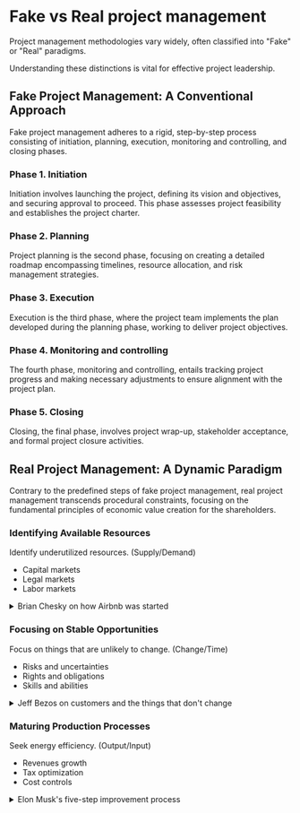 # Fake vs Real project management

Project management methodologies vary widely, often classified into "Fake" or "Real" paradigms.

Understanding these distinctions is vital for effective project leadership.

## Fake Project Management: A Conventional Approach

Fake project management adheres to a rigid, step-by-step process consisting of initiation, planning, execution, monitoring and controlling, and closing phases.

### Phase 1. Initiation

Initiation involves launching the project, defining its vision and objectives, and securing approval to proceed. This phase assesses project feasibility and establishes the project charter.

### Phase 2. Planning

Project planning is the second phase, focusing on creating a detailed roadmap encompassing timelines, resource allocation, and risk management strategies.

### Phase 3. Execution

Execution is the third phase, where the project team implements the plan developed during the planning phase, working to deliver project objectives.

### Phase 4. Monitoring and controlling

The fourth phase, monitoring and controlling, entails tracking project progress and making necessary adjustments to ensure alignment with the project plan.

### Phase 5. Closing

Closing, the final phase, involves project wrap-up, stakeholder acceptance, and formal project closure activities.

## Real Project Management: A Dynamic Paradigm

Contrary to the predefined steps of fake project management, real project management transcends procedural constraints, focusing on the fundamental principles of economic value creation for the shareholders.

### Identifying Available Resources

Identify underutilized resources. (Supply/Demand)

- Capital markets
- Legal markets
- Labor markets

<details>
  <summary>
    Brian Chesky on how Airbnb was started
  </summary>

https://github.com/julienreszka/julienreszka/assets/8984570/0d97aa2d-e699-468f-a92d-b74d1d2f533f

  <audio controls>
    <source 
      src="media/Brian-Chesky-how-Airbnb-was-started.mp3" 
      type="audio/mpeg"
    >
  </audio>
  <p>
  
    So I had this moment, I'm sure all of us have these moments in our life where we make a change and everything changes after that. 
  
    I quit my job and I put everything, I have an old Honda Civic, I put everything I own in the back seat and the trunk of old Honda Civic, including a rolled up foam mattress. 
    I have a thousand hours of the bank and I called Joe and I said, I'm coming to San Francisco. 
    It turns out that Joe said, well, the rent is $1,150. So I actually can't pay rent. 
    It turns out that weekend, this international sign conference is coming to San Francisco. 
    We go to the conference website and notice that all the hotels and the conference website are sold out. 
    Then we had this idea, we said, well, what if we just turned our house into a bed and breakfast for the sign conference? 
    Unfortunately, I don't have any beds, but Joe had three air beds. 
    We pulled the air beds out of the closet. We inflated three air beds. We called it the air bed and breakfast.
  </p>
</details>

### Focusing on Stable Opportunities

Focus on things that are unlikely to change. (Change/Time)

- Risks and uncertainties
- Rights and obligations
- Skills and abilities

<details>
  <summary>Jeff Bezos on customers and the things that don't change</summary>

https://github.com/julienreszka/julienreszka/assets/8984570/1b5ca58d-f29e-457b-98a4-086012f4c442

  <audio controls>
    <source 
      src="media/Jeff-Bezos-speaks-on-customers-and-the-things-that-don-t-change.mp3" 
      type="audio/mpeg"
    >
  </audio>
  <p>

    I get asked a very interesting question from time to time that I like and I enjoy and I answer and I play with; and the question is, Jeff, what's going to change over the next 10 years?
    And that's a fun dinner conversation.

    I'll tell you, there's an even more important question that I almost never get asked. And that is: what's not going to change over the next 10 years?

    And the reason that question is so important is you can build your plans around those things.

    So at Amazon, I know for a fact, customers are going to want low prices 10 years from now. That's not going to change.
    Customers are going to want fast delivery.
    They're going to want big selection.

    So all the energy we put into those things will continue to pay dividends.

    It is impossible to imagine a customer coming to me 10 years from now saying, Jeff, I love Amazon, I just wish you delivered a little more slowly.

    Or I love Amazon. I just wish the prices were a little higher.

    It's not going to happen.

    And so when you can figure out the things that are going to remain true under almost all circumstances, then you can put energy into them.

  </p>
</details>

### Maturing Production Processes

Seek energy efficiency. (Output/Input)

- Revenues growth
- Tax optimization
- Cost controls

<details>
  <summary>
    Elon Musk's five-step improvement process
  </summary>

https://github.com/julienreszka/julienreszka/assets/8984570/65713812-b224-41f8-af23-923cfc7ab116

  <audio controls>
    <source 
      src="media/Elon-Musk-Five-Step-Improvement-Process.mp3" 
      type="audio/mpeg"
    >
  </audio>
  <p>

    Everyone's wrong, no matter who you are, everyone's wrong, some of the time.

    The most common error of a smart engineer is to optimize a thing that should not exist. Why would people do that? Well, everyone's been trained in high school and college that you gotta answer the questions, convergent logic. So you can't tell the professor your question is dumb. You'll get a bad grade. You have to answer the question. So everyone's basically without knowing it, they got like mental straight jacket on. They'll work on optimizing the thing that should simply not exist. Just make your requirements less dumb.

    Your requirements are definitely dumb. It does not matter who gave them to you. It's particularly dangerous if a smart person gave you the requirements because you might not question them enough. No matter who you are, everyone's wrong, some of the time.

    Then try very hard to delete the part or process. This is actually very important. If you are not occasionally adding things back in, you are not deleting enough.

    The bias tends to be very strongly towards, let's add this part or process step in case we need it. But you can basically make in case arguments for so many things.

    Only the third step is simplify or optimize.

    Finally, you get to step four, which is accelerate cycle time.
    You're moving too slowly. Go faster. But don't go faster until you have worked on the other three things first.

    And then the final step is automate.

    Now, I have personally made the mistake of going backwards on all five steps. Multiple times. I automated, accelerated, simplified, and then deleted.

  </p>
</details>
